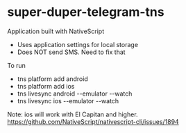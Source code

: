 # super-duper-telegram-tns

Application built with NativeScript
- Uses application settings for local storage
- Does NOT send SMS. Need to fix that

To run
- tns platform add android
- tns platform add ios
- tns livesync android --emulator --watch
- tns livesync ios --emulator --watch

Note: ios will work with El Capitan and higher.
https://github.com/NativeScript/nativescript-cli/issues/1894
